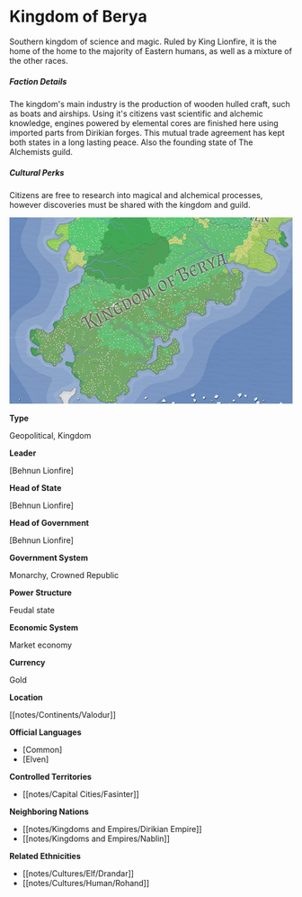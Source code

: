 # Kingdom of Berya


Southern kingdom of science and magic. Ruled by King Lionfire, it is the home of the home to the majority of Eastern humans, as well as a mixture of the other races.  

##### Faction Details

The kingdom's main industry is the production of wooden hulled craft, such as boats and airships. Using it's citizens vast scientific and alchemic knowledge, engines powered by elemental cores are finished here using imported parts from Dirikian forges. This mutual trade agreement has kept both states in a long lasting peace. Also the founding state of The Alchemists guild.  

##### Cultural Perks

Citizens are free to research into magical and alchemical processes, however discoveries must be shared with the kingdom and guild.

![](notes/assets/beryamap.jpg)

**Type**

Geopolitical, Kingdom

**Leader**

[Behnun Lionfire]

**Head of State**

[Behnun Lionfire]

**Head of Government**

[Behnun Lionfire]

**Government System**

Monarchy, Crowned Republic

**Power Structure**

Feudal state

**Economic System**

Market economy

**Currency**

Gold

**Location**

[[notes/Continents/Valodur]]

**Official Languages**

*   [Common]
*   [Elven]

**Controlled Territories**

*   [[notes/Capital Cities/Fasinter]]

**Neighboring Nations**

*   [[notes/Kingdoms and Empires/Dirikian Empire]]
*   [[notes/Kingdoms and Empires/Nablin]]

**Related Ethnicities**

*   [[notes/Cultures/Elf/Drandar]]
*   [[notes/Cultures/Human/Rohand]]